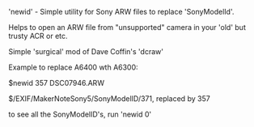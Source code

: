 'newid' - Simple utility for Sony ARW files to replace 'SonyModelId'.

Helps to open an ARW file from "unsupported" camera in your 'old' but
trusty ACR or etc.

Simple 'surgical' mod of Dave Coffin's 'dcraw'

Example to replace A6400 wth A6300:

$newid 357 DSC07946.ARW

$/EXIF/MakerNoteSony5/SonyModelID/371, replaced by 357

to see all the SonyModelID's, run 'newid 0'

